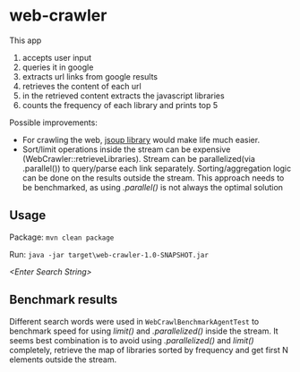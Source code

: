 # web-crawler

This app 
1. accepts user input
2. queries it in google
3. extracts url links from google results
4. retrieves the content of each url
5. in the retrieved content extracts the javascript libraries
6. counts the frequency of each library and prints top 5

Possible improvements:
* For crawling the web, [jsoup library](https://jsoup.org/) would make life much easier.  
* Sort/limit operations inside the stream can be expensive (WebCrawler::retrieveLibraries). 
Stream can be parallelized(via .parallel()) to query/parse each link separately. 
Sorting/aggregation logic can be done on the results outside the stream. 
This approach needs to be benchmarked, as using _.parallel()_ is not always the optimal solution

## Usage

Package: `mvn clean package`

Run: `java -jar target\web-crawler-1.0-SNAPSHOT.jar`

_\<Enter Search String\>_    


## Benchmark results
Different search words were used in `WebCrawlBenchmarkAgentTest` to benchmark speed for using _limit()_ and _.parallelized()_ inside the stream.
It seems best combination is to avoid using _.parallelized()_ and _limit()_ completely, retrieve the map of libraries sorted by 
frequency and get first N elements outside the stream.  